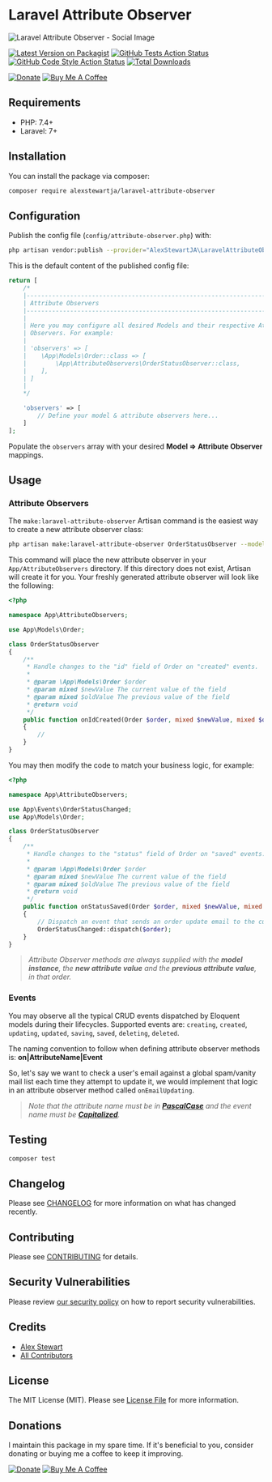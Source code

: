 # Laravel Attribute Observer

![Laravel Attribute Observer - Social Image](https://banners.beyondco.de/Laravel%20Attribute%20Observer.png?theme=light&packageManager=composer+require&packageName=alexstewartja%2Flaravel-attribute-observer&pattern=floatingCogs&style=style_2&description=Observe+%28and+react+to%29+attribute+changes+made+on+Eloquent+models.&md=1&showWatermark=0&fontSize=125px&images=https%3A%2F%2Flaravel.com%2Fimg%2Flogomark.min.svg)

[![Latest Version on Packagist](https://img.shields.io/packagist/v/alexstewartja/laravel-attribute-observer.svg?style=flat-square)](https://packagist.org/packages/alexstewartja/laravel-attribute-observer)
[![GitHub Tests Action Status](https://img.shields.io/github/workflow/status/alexstewartja/laravel-attribute-observer/run-tests?label=tests)](https://github.com/alexstewartja/laravel-attribute-observer/actions?query=workflow%3Arun-tests+branch%3Amain)
[![GitHub Code Style Action Status](https://img.shields.io/github/workflow/status/alexstewartja/laravel-attribute-observer/Check%20&%20fix%20styling?label=code%20style)](https://github.com/alexstewartja/laravel-attribute-observer/actions?query=workflow%3A"Check+%26+fix+styling"+branch%3Amain)
[![Total Downloads](https://img.shields.io/packagist/dt/alexstewartja/laravel-attribute-observer.svg?style=flat-square)](https://packagist.org/packages/alexstewartja/laravel-attribute-observer)

[![Donate](https://img.shields.io/badge/Donate-PayPal-blue.svg?style=flat-square)](https://www.paypal.com/donate?business=iamalexstewart%40gmail.com&no_recurring=0&item_name=Laravel+Attribute+Observer&currency_code=USD)
[![Buy Me A Coffee](https://img.shields.io/badge/-buy_me_a%C2%A0coffee-orange?logo=buy-me-a-coffee)](https://www.buymeacoffee.com/asja)

## Requirements

- PHP: 7.4+
- Laravel: 7+

## Installation

You can install the package via composer:

```bash
composer require alexstewartja/laravel-attribute-observer
```

## Configuration

Publish the config file (`config/attribute-observer.php`) with:
```bash
php artisan vendor:publish --provider="AlexStewartJA\LaravelAttributeObserver\LaravelAttributeObserverServiceProvider"
```

This is the default content of the published config file:

```php
return [
    /*
    |--------------------------------------------------------------------------
    | Attribute Observers
    |--------------------------------------------------------------------------
    |
    | Here you may configure all desired Models and their respective Attribute
    | Observers. For example:
    |
    | 'observers' => [
    |    \App\Models\Order::class => [
    |        \App\AttributeObservers\OrderStatusObserver::class,
    |    ],
    | ]
    |
    */

    'observers' => [
        // Define your model & attribute observers here...
    ]
];
```

Populate the `observers` array with your desired **Model => Attribute Observer** mappings.

## Usage

### Attribute Observers

The `make:laravel-attribute-observer` Artisan command is the easiest way to create a new attribute observer class:

```bash
php artisan make:laravel-attribute-observer OrderStatusObserver --model=Order
```

This command will place the new attribute observer in your `App/AttributeObservers` directory. If this directory does not exist,
Artisan will create it for you. Your freshly generated attribute observer will look like the following:

```php
<?php

namespace App\AttributeObservers;

use App\Models\Order;

class OrderStatusObserver
{
    /**
     * Handle changes to the "id" field of Order on "created" events.
     *
     * @param \App\Models\Order $order
     * @param mixed $newValue The current value of the field
     * @param mixed $oldValue The previous value of the field
     * @return void
     */
    public function onIdCreated(Order $order, mixed $newValue, mixed $oldValue)
    {
        //
    }
}
```

You may then modify the code to match your business logic, for example:

```php
<?php

namespace App\AttributeObservers;

use App\Events\OrderStatusChanged;
use App\Models\Order;

class OrderStatusObserver
{
    /**
     * Handle changes to the "status" field of Order on "saved" events.
     *
     * @param \App\Models\Order $order
     * @param mixed $newValue The current value of the field
     * @param mixed $oldValue The previous value of the field
     * @return void
     */
    public function onStatusSaved(Order $order, mixed $newValue, mixed $oldValue)
    {
        // Dispatch an event that sends an order update email to the customer
        OrderStatusChanged::dispatch($order);
    }
}
```

> _Attribute Observer methods are always supplied with the **model instance**, the **new attribute value** and the **previous attribute
value**, in that order._

### Events

You may observe all the typical CRUD events dispatched by Eloquent models during their lifecycles. Supported events are:
`creating`, `created`, `updating`, `updated`, `saving`, `saved`, `deleting`, `deleted`.

The naming convention to follow when defining attribute observer methods is: **on|AttributeName|Event**

So, let's say we want to check a user's email against a global spam/vanity mail list each time they attempt to update it,
we would implement that logic in an attribute observer method called `onEmailUpdating`.

> _Note that the attribute name must be in **[PascalCase](https://techterms.com/definition/pascalcase)** and the
> event name must be **[Capitalized](https://wikipedia.org/wiki/Capitalization)**._

## Testing

```bash
composer test
```

## Changelog

Please see [CHANGELOG](CHANGELOG.md) for more information on what has changed recently.

## Contributing

Please see [CONTRIBUTING](.github/CONTRIBUTING.md) for details.

## Security Vulnerabilities

Please review [our security policy](../../security/policy) on how to report security vulnerabilities.

## Credits

- [Alex Stewart](https://github.com/alexstewartja)
- [All Contributors](../../contributors)

## License

The MIT License (MIT). Please see [License File](LICENSE.md) for more information.

## Donations

I maintain this package in my spare time.
If it's beneficial to you, consider donating or buying me a coffee to keep it improving.

[![Donate](https://img.shields.io/badge/Donate-PayPal-blue.svg?style=flat-square)](https://www.paypal.com/donate?business=iamalexstewart%40gmail.com&no_recurring=0&item_name=Laravel+Attribute+Observer&currency_code=USD)
[![Buy Me A Coffee](https://img.shields.io/badge/-buy_me_a%C2%A0coffee-orange?logo=buy-me-a-coffee)](https://www.buymeacoffee.com/asja)


